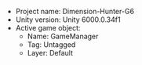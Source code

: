 <!-- UNITY CODE ASSIST INSTRUCTIONS START -->
- Project name: Dimension-Hunter-G6
- Unity version: Unity 6000.0.34f1
- Active game object:
  - Name: GameManager
  - Tag: Untagged
  - Layer: Default
<!-- UNITY CODE ASSIST INSTRUCTIONS END -->